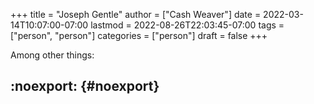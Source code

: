 +++
title = "Joseph Gentle"
author = ["Cash Weaver"]
date = 2022-03-14T10:07:00-07:00
lastmod = 2022-08-26T22:03:45-07:00
tags = ["person", "person"]
categories = ["person"]
draft = false
+++

Among other things:


## :noexport: {#noexport}
